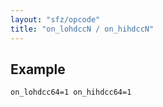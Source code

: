```yaml
---
layout: "sfz/opcode"
title: "on_lohdccN / on_hihdccN"
---
```

## Example

```
on_lohdcc64=1 on_hihdcc64=1
```
